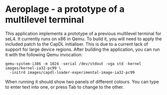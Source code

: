 <!--@TAG(DATA61_BSD)-->
# Aeroplage - a prototype of a multilevel terminal

This application implements a prototype of a previous multilevel terminal for seL4. It currently
runs on x86 in Qemu. To build it, you will need to apply the included patch to the CapDL
initialiser. This is due to a current lack of support for large device regions. After building the
application, you can run it with the following Qemu invocation:

    qemu-system-i386 -m 1024 -serial /dev/stdout -vga std -kernel images/kernel-ia32-pc99 \
      -initrd images/capdl-loader-experimental-image-ia32-pc99

When running it should show two panels of different colours. You can type to enter text into one, or
press Tab to change to the other.

